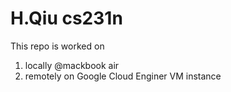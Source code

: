 # H.Qiu cs231n
This repo is worked on
1. locally @mackbook air
2. remotely on Google Cloud Enginer VM instance
